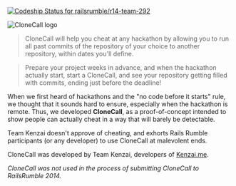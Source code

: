 [![Codeship Status for
railsrumble/r14-team-292](https://codeship.io/projects/dfca53e0-3884-0132-3bf5-3e83918148ed/status?branch=master)](https://codeship.io/projects/42053)

![CloneCall logo](https://www.dropbox.com/s/l7aorxr9x140u4k/clonecall.png?dl=1)

> CloneCall will help you cheat at any hackathon by allowing you to run all past commits of the repository of your choice to another repository, within dates you'll define.

> Prepare your project weeks in advance, and when the hackathon actually start, start a CloneCall, and see your repository getting filled with commits, ending just before the deadline!

When we first heard of hackathons and the "no code before it starts" rule, we thought that it sounds hard to ensure, especially when the hackathon is remote.
Thus, we developed **CloneCall**, as a proof-of-concept intended to show people can actually cheat in a way that will barely be detectable.

Team Kenzai doesn't approve of cheating, and exhorts Rails Rumble participants (or any developer) to use CloneCall at malevolent ends.

CloneCall was developed by Team Kenzai, developers of [Kenzai.me](http://kenmzai.me).

*CloneCall was not used in the process of submitting CloneCall to RailsRumble 2014.*

